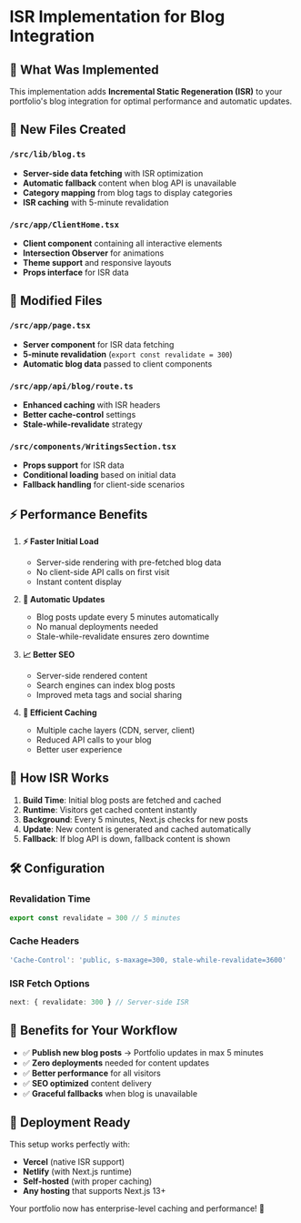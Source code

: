 # ISR Implementation for Blog Integration

## 🚀 What Was Implemented

This implementation adds **Incremental Static Regeneration (ISR)** to your portfolio's blog integration for optimal performance and automatic updates.

## 📁 New Files Created

### `/src/lib/blog.ts`
- **Server-side data fetching** with ISR optimization
- **Automatic fallback** content when blog API is unavailable
- **Category mapping** from blog tags to display categories
- **ISR caching** with 5-minute revalidation

### `/src/app/ClientHome.tsx`
- **Client component** containing all interactive elements
- **Intersection Observer** for animations
- **Theme support** and responsive layouts
- **Props interface** for ISR data

## 🔧 Modified Files

### `/src/app/page.tsx`
- **Server component** for ISR data fetching
- **5-minute revalidation** (`export const revalidate = 300`)
- **Automatic blog data** passed to client components

### `/src/app/api/blog/route.ts`
- **Enhanced caching** with ISR headers
- **Better cache-control** settings
- **Stale-while-revalidate** strategy

### `/src/components/WritingsSection.tsx`
- **Props support** for ISR data
- **Conditional loading** based on initial data
- **Fallback handling** for client-side scenarios

## ⚡ Performance Benefits

1. **⚡ Faster Initial Load**
   - Server-side rendering with pre-fetched blog data
   - No client-side API calls on first visit
   - Instant content display

2. **🔄 Automatic Updates**
   - Blog posts update every 5 minutes automatically
   - No manual deployments needed
   - Stale-while-revalidate ensures zero downtime

3. **📈 Better SEO**
   - Server-side rendered content
   - Search engines can index blog posts
   - Improved meta tags and social sharing

4. **💾 Efficient Caching**
   - Multiple cache layers (CDN, server, client)
   - Reduced API calls to your blog
   - Better user experience

## 🔄 How ISR Works

1. **Build Time**: Initial blog posts are fetched and cached
2. **Runtime**: Visitors get cached content instantly
3. **Background**: Every 5 minutes, Next.js checks for new posts
4. **Update**: New content is generated and cached automatically
5. **Fallback**: If blog API is down, fallback content is shown

## 🛠️ Configuration

### Revalidation Time
```typescript
export const revalidate = 300 // 5 minutes
```

### Cache Headers
```typescript
'Cache-Control': 'public, s-maxage=300, stale-while-revalidate=3600'
```

### ISR Fetch Options
```typescript
next: { revalidate: 300 } // Server-side ISR
```

## 🎯 Benefits for Your Workflow

- ✅ **Publish new blog posts** → Portfolio updates in max 5 minutes
- ✅ **Zero deployments** needed for content updates
- ✅ **Better performance** for all visitors
- ✅ **SEO optimized** content delivery
- ✅ **Graceful fallbacks** when blog is unavailable

## 🚀 Deployment Ready

This setup works perfectly with:
- **Vercel** (native ISR support)
- **Netlify** (with Next.js runtime)
- **Self-hosted** (with proper caching)
- **Any hosting** that supports Next.js 13+

Your portfolio now has enterprise-level caching and performance! 🎉
